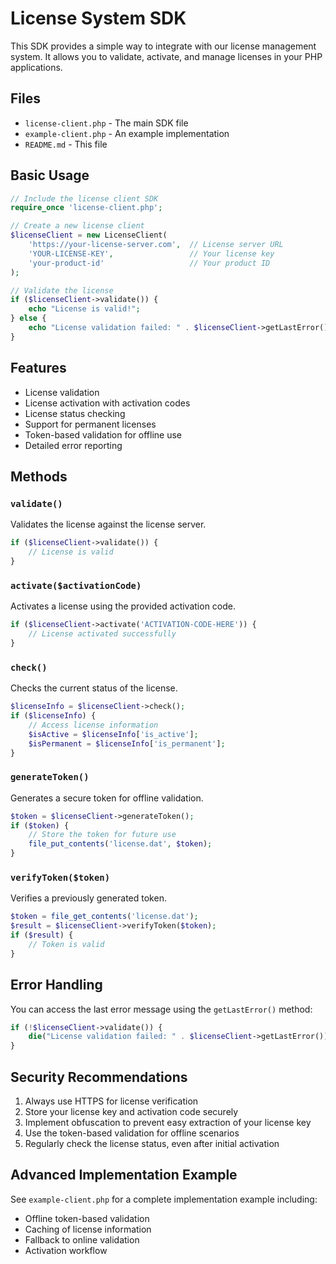 # License System SDK

This SDK provides a simple way to integrate with our license management system. It allows you to validate, activate, and manage licenses in your PHP applications.

## Files

- `license-client.php` - The main SDK file
- `example-client.php` - An example implementation
- `README.md` - This file

## Basic Usage

```php
// Include the license client SDK
require_once 'license-client.php';

// Create a new license client
$licenseClient = new LicenseClient(
    'https://your-license-server.com',  // License server URL
    'YOUR-LICENSE-KEY',                 // Your license key
    'your-product-id'                   // Your product ID
);

// Validate the license
if ($licenseClient->validate()) {
    echo "License is valid!";
} else {
    echo "License validation failed: " . $licenseClient->getLastError();
}
```

## Features

- License validation
- License activation with activation codes
- License status checking
- Support for permanent licenses
- Token-based validation for offline use
- Detailed error reporting

## Methods

### `validate()`

Validates the license against the license server.

```php
if ($licenseClient->validate()) {
    // License is valid
}
```

### `activate($activationCode)`

Activates a license using the provided activation code.

```php
if ($licenseClient->activate('ACTIVATION-CODE-HERE')) {
    // License activated successfully
}
```

### `check()`

Checks the current status of the license.

```php
$licenseInfo = $licenseClient->check();
if ($licenseInfo) {
    // Access license information
    $isActive = $licenseInfo['is_active'];
    $isPermanent = $licenseInfo['is_permanent'];
}
```

### `generateToken()`

Generates a secure token for offline validation.

```php
$token = $licenseClient->generateToken();
if ($token) {
    // Store the token for future use
    file_put_contents('license.dat', $token);
}
```

### `verifyToken($token)`

Verifies a previously generated token.

```php
$token = file_get_contents('license.dat');
$result = $licenseClient->verifyToken($token);
if ($result) {
    // Token is valid
}
```

## Error Handling

You can access the last error message using the `getLastError()` method:

```php
if (!$licenseClient->validate()) {
    die("License validation failed: " . $licenseClient->getLastError());
}
```

## Security Recommendations

1. Always use HTTPS for license verification
2. Store your license key and activation code securely
3. Implement obfuscation to prevent easy extraction of your license key
4. Use the token-based validation for offline scenarios
5. Regularly check the license status, even after initial activation

## Advanced Implementation Example

See `example-client.php` for a complete implementation example including:

- Offline token-based validation
- Caching of license information
- Fallback to online validation
- Activation workflow 
